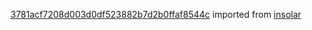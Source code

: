 [3781acf7208d003d0df523882b7d2b0ffaf8544c](https://github.com/insolar/insolar/commit/3781acf7208d003d0df523882b7d2b0ffaf8544c) imported from [insolar](https://github.com/insolar/insolar)
